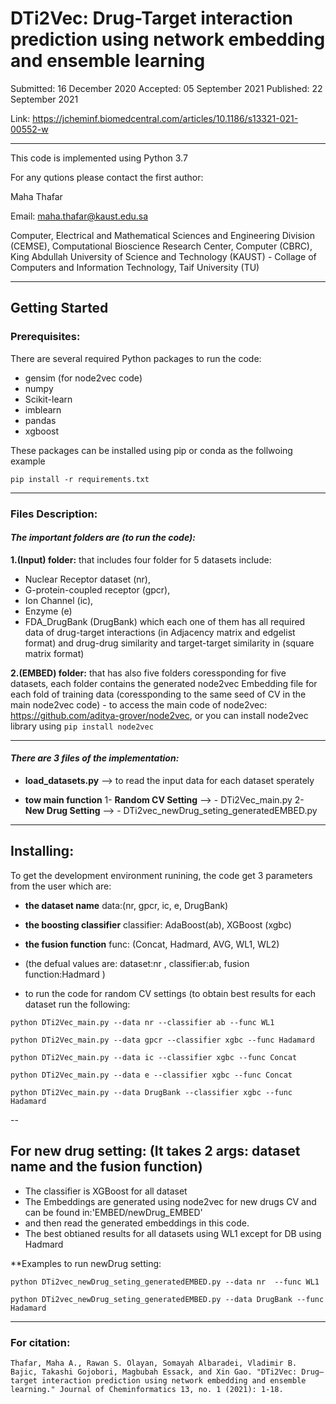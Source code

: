 # DTi2Vec: Drug-Target interaction prediction using network embedding and ensemble learning


Submitted: 16 December 2020 
Accepted: 05 September 2021
Published: 22 September 2021

Link: https://jcheminf.biomedcentral.com/articles/10.1186/s13321-021-00552-w

----
This code is implemented using Python 3.7

For any qutions please contact the first author:


  Maha Thafar

Email: maha.thafar@kaust.edu.sa

Computer, Electrical and Mathematical Sciences and Engineering Division (CEMSE), Computational Bioscience Research Center, Computer (CBRC), King Abdullah University of Science and Technology (KAUST) - Collage of Computers and Information Technology, Taif University (TU)

----

## Getting Started

### Prerequisites:

There are several required Python packages to run the code:
- gensim (for node2vec code)
- numpy
- Scikit-learn
- imblearn
- pandas
- xgboost

These packages can be installed using pip or conda as the follwoing example
```
pip install -r requirements.txt
```
----

### Files Description:
#### *The important folders are (to run the code):*

  **1.(Input) folder:** 
  that includes four folder for 5 datasets include: 
   - Nuclear Receptor dataset (nr),
   - G-protein-coupled receptor (gpcr),
   - Ion Channel (ic), 
   - Enzyme (e)
   - FDA_DrugBank (DrugBank)
     which each one of them has all required data of drug-target interactions (in Adjacency matrix and edgelist format) and drug-drug similarity and target-target similarity in (square matrix format)
  
  **2.(EMBED) folder:**
  that has also five folders coressponding for five datasets,
     each folder contains the generated node2vec Embedding file for each fold of training data (coressponding to the same seed of CV in the main node2vec code)
     - to access the main code of node2vec: https://github.com/aditya-grover/node2vec, or you can install node2vec library using 
     ```
     pip install node2vec
     ```
  
---
#### *There are 3 files of the implementation:*


- **load_datasets.py** --> to read the input data for each dataset sperately


- **tow main function**
1- **Random CV Setting** --> - DTi2Vec_main.py
2- **New Drug Setting** -->  - DTi2vec_newDrug_seting_generatedEMBED.py


---
## Installing:

To get the development environment runining, the code get 3 parameters from the user which are:
- **the dataset name** data:(nr, gpcr, ic, e, DrugBank)
- **the boosting classifier** classifier: AdaBoost(ab), XGBoost (xgbc)
- **the fusion function** func: (Concat, Hadmard, AVG, WL1, WL2)
- (the defual values are:  dataset:nr , classifier:ab, fusion function:Hadmard )

- to run the code for random CV settings (to obtain best results for each dataset run the following:

```
python DTi2Vec_main.py --data nr --classifier ab --func WL1
```
```
python DTi2Vec_main.py --data gpcr --classifier xgbc --func Hadamard
```
```
python DTi2Vec_main.py --data ic --classifier xgbc --func Concat
```
```
python DTi2Vec_main.py --data e --classifier xgbc --func Concat
```
```
python DTi2Vec_main.py --data DrugBank --classifier xgbc --func Hadamard
```

--
## For new drug setting: (It takes 2 args: dataset name and the fusion function)
* The classifier is XGBoost for all dataset
* The Embeddings are generated using node2vec for new drugs CV and can be found in:'EMBED/newDrug_EMBED'
* and then read the generated embeddings in this code.
* The best obtianed results for all datasets using WL1 except for DB using Hadmard

**Examples to run newDrug setting:
```
python DTi2vec_newDrug_seting_generatedEMBED.py --data nr  --func WL1
```

```
python DTi2vec_newDrug_seting_generatedEMBED.py --data DrugBank --func Hadamard
```
------------------
### For citation:
```
Thafar, Maha A., Rawan S. Olayan, Somayah Albaradei, Vladimir B. Bajic, Takashi Gojobori, Magbubah Essack, and Xin Gao. "DTi2Vec: Drug–target interaction prediction using network embedding and ensemble learning." Journal of Cheminformatics 13, no. 1 (2021): 1-18.
```
